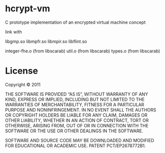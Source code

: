 hcrypt-vm
=========

C prototype implementation of an encrypted virtual machine concept

link with 

libgmp.so
libmpfr.so
libmpir.so
libflint.so

integer-fhe.o   (from libscarab)
util.o          (from libscarab)
types.o         (from libscarab)


License
=======

Copyright © 2011

THE SOFTWARE IS PROVIDED “AS IS”, WITHOUT WARRANTY OF ANY KIND, EXPRESS OR IMPLIED, INCLUDING BUT NOT LIMITED TO THE WARRANTIES OF MERCHANTABILITY, FITNESS FOR A PARTICULAR PURPOSE AND NONINFRINGEMENT. IN NO EVENT SHALL THE AUTHORS OR COPYRIGHT HOLDERS BE LIABLE FOR ANY CLAIM, DAMAGES OR OTHER LIABILITY, WHETHER IN AN ACTION OF CONTRACT, TORT OR OTHERWISE, ARISING FROM, OUT OF OR IN CONNECTION WITH THE SOFTWARE OR THE USE OR OTHER DEALINGS IN THE SOFTWARE.

SOFTWARE AND SOURCE CODE MAY BE DOWNLOADED AND MODIFIED FOR EDUCATIONAL OR ACADEMIC USE. PATENT PCT/EP2678772B1.
